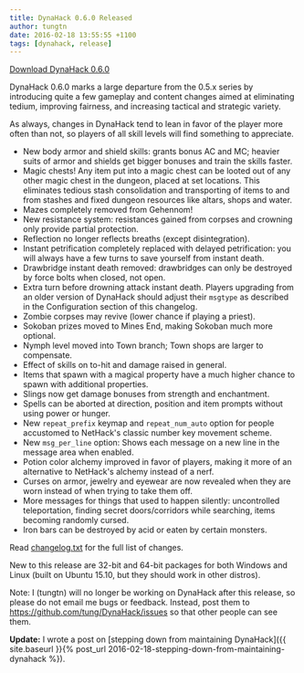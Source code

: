 ```yaml
---
title: DynaHack 0.6.0 Released
author: tungtn
date: 2016-02-18 13:55:55 +1100
tags: [dynahack, release]
---
```

[Download DynaHack 0.6.0](https://github.com/tung/DynaHack/releases/tag/v0.6.0)

DynaHack 0.6.0 marks a large departure from the 0.5.x series by introducing quite a few gameplay and content changes aimed at eliminating tedium, improving fairness, and increasing tactical and strategic variety.

As always, changes in DynaHack tend to lean in favor of the player more often than not, so players of all skill levels will find something to appreciate.

* New body armor and shield skills: grants bonus AC and MC; heavier suits of armor and shields get bigger bonuses and train the skills faster.
* Magic chests!  Any item put into a magic chest can be looted out of any other magic chest in the dungeon, placed at set locations.  This eliminates tedious stash consolidation and transporting of items to and from stashes and fixed dungeon resources like altars, shops and water.
* Mazes completely removed from Gehennom!
* New resistance system: resistances gained from corpses and crowning only provide partial protection.
* Reflection no longer reflects breaths (except disintegration).
* Instant petrification completely replaced with delayed petrification: you will always have a few turns to save yourself from instant death.
* Drawbridge instant death removed: drawbridges can only be destroyed by force bolts when closed, not open.
* Extra turn before drowning attack instant death.  Players upgrading from an older version of DynaHack should adjust their `msgtype` as described in the Configuration section of this changelog.
* Zombie corpses may revive (lower chance if playing a priest).
* Sokoban prizes moved to Mines End, making Sokoban much more optional.
* Nymph level moved into Town branch; Town shops are larger to compensate.
* Effect of skills on to-hit and damage raised in general.
* Items that spawn with a magical property have a much higher chance to spawn with additional properties.
* Slings now get damage bonuses from strength and enchantment.
* Spells can be aborted at direction, position and item prompts without using power or hunger.
* New `repeat_prefix` keymap and `repeat_num_auto` option for people accustomed to NetHack's classic number key movement scheme.
* New `msg_per_line` option: Shows each message on a new line in the message area when enabled.
* Potion color alchemy improved in favor of players, making it more of an alternative to NetHack's alchemy instead of a nerf.
* Curses on armor, jewelry and eyewear are now revealed when they are worn instead of when trying to take them off.
* More messages for things that used to happen silently: uncontrolled teleportation, finding secret doors/corridors while searching, items becoming randomly cursed.
* Iron bars can be destroyed by acid or eaten by certain monsters.

Read [changelog.txt](https://github.com/tung/DynaHack/blob/unnethack/doc/changelog.txt) for the full list of changes.

New to this release are 32-bit and 64-bit packages for both Windows and Linux (built on Ubuntu 15.10, but they should work in other distros).

Note: I (tungtn) will no longer be working on DynaHack after this release, so please do not email me bugs or feedback.  Instead, post them to <https://github.com/tung/DynaHack/issues> so that other people can see them.

**Update:** I wrote a post on [stepping down from maintaining DynaHack]({{ site.baseurl }}{% post_url 2016-02-18-stepping-down-from-maintaining-dynahack %}).
